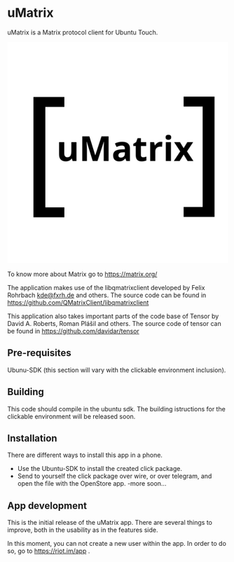 # uMatrix
uMatrix is a Matrix protocol client for Ubuntu Touch.

![](uMatrix/logo.svg)

To know more about Matrix go to https://matrix.org/

The application makes use of the libqmatrixclient developed by Felix Rohrbach kde@fxrh.de and others. The source code can be found in https://github.com/QMatrixClient/libqmatrixclient

This application also takes important parts of the code base of Tensor by David A. Roberts, Roman Plášil and others. The source code of tensor can be found in https://github.com/davidar/tensor

## Pre-requisites
Ubunu-SDK (this section will vary with the clickable environment inclusion).

## Building
This code should compile in the ubuntu sdk. The building istructions for the clickable environment will be released soon.


## Installation
There are different ways to install this app in a phone.

- Use the Ubuntu-SDK to install the created click package.
- Send to yourself the click package over wire, or over telegram, and open the file with the OpenStore app.
-more soon...

## App development
This is the initial release of the uMatrix app. There are several things to improve, both in the usability as in the features side.

In this moment, you can not create a new user within the app. In order to do so, go to https://riot.im/app .
